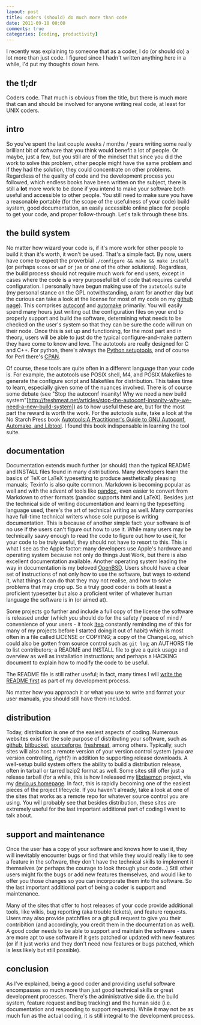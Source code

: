 ```yaml
---
layout: post
title: coders (should) do much more than code
date: 2011-09-10 00:00
comments: true
categories: [coding, productivity]
---
```


I recently was explaining to someone that as a coder, I do (or should do)
a lot more than just code. I figured since I hadn't written anything here in
a while, I'd put my thoughts down here.

the tl;dr
---------
Coders code. That much is obvious from the title, but there is much more that
can and should be involved for anyone writing real code, at least for UNIX
coders. 

intro
-----
So you've spent the last couple weeks / months / years writing some really
brilliant bit of software that you think would benefit a lot of people. Or 
maybe, just a few, but you still are of the mindset that since you did the
work to solve this problem, other people might have the same problem and if
they had the solution, they could concentrate on other problems. Regardless
of the quality of code and the development process you followed, which endless
books have been written on the subject, there is still a **lot** more work to
be done if you intend to make your software both useful and accessible to 
other people. You still need to make sure you have a reasonable portable
(for the scope of the usefulness of your code) build system, good documentation,
an easily accessible online place for people to get your code, and proper
follow-through. Let's talk through these bits.

<!-- more -->

the build system
----------------
No matter how wizard your code is, if it's more work for other people to build
it than it's worth, it won't be used. That's a simple fact. By now, users have
come to expect the proverbial `./configure && make && make install` (or 
perhaps `scons` or `waf` or `jam` or one of the other solutions). Regardless,
the build process should not require much work for end users, except in cases
where the code is a very purposeful bit of code that requires careful 
configuration. I personally have begun making use of the `autotools` suite
(my personal stance on the GPL notwithstanding, a rant for another day but 
the curious can take a look at the license for most of my code on my 
[github page](https://github.com/kisom/)). This comprises 
[autoconf](http://www.gnu.org/software/autoconf/) and 
[automake](http://www.gnu.org/software/automake/) primarily. You will easily
spend many hours just writing out the configuration files on your end to
properly support and build the software, determining what needs to be checked
on the user's system so that they can be sure the code will run on their node.
Once this is set up and functioning, for the most part and in theory, users
will be able to just do the typical configure-and-make pattern they have come
to know and love. The autotools are really designed for C and C++. For python, 
there's always the [Python setuptools](http://pypi.python.org/pypi/setuptools),
and of course for Perl there's [CPAN](http://www.cpan.org/).

Of course, these tools are quite often in a different language than your code
is. For example, the autotools use POSIX shell, M4, and POSIX Makefiles to
generate the configure script and Makefiles for distribution. This takes time
to learn, especially given some of the nuances involved. There is of course
some debate (see "Stop the autoconf insanity! Why we need a new build system"[http://freshmeat.net/articles/stop-the-autoconf-insanity-why-we-need-a-new-build-system]) 
as to how useful these are, but for the most part the reward is worth the work.
For the autotools suite, take a look at the No Starch Press book
[Autotools:A Practitioner's Guide to GNU Autoconf, Automake, and Libtool](http://nostarch.com/autotools.htm).
I found this book indispensable in learning the tool suite.

documentation
-------------
Documentation extends much further (or should) than the typical README and
INSTALL files found in many distributions. Many developers learn the basics
of TeX or LaTeX typesetting to produce aesthetically pleasing manuals; Texinfo
is also quite common. Markdown is becoming popular as well and with the advent
of tools like [pandoc](http://johnmacfarlane.net/pandoc/), even easier to
convert from Markdown to other formats (pandoc supports html and LaTeX). Besides
just the technical side of writing documentation and learning the typesetting
language used, there's the art of technical writing as well. Many companies
have full-time technical writers whose sole purpose is writing documentation.
This is because of another simple fact: your software is of no use if the users
can't figure out how to use it. While many users may be technically saavy 
enough to read the code to figure out how to use it, for your code to be truly
useful, they should not have to resort to this. This is what I see as the Apple
factor: many developers use Apple's hardware and operating system because not
only do things Just Work, but there is also excellent documentation available.
Another operating system leading the way in documentation is my beloved 
[OpenBSD](http://www.openbsd.org). Users should have a clear set of instructions
of not only how to use the software, but ways to extend it, what things it 
can do that they may not realise, and how to solve problems that may crop up.
So a truly good coder is both at least a proficient typesetter but also a
proficient writer of whatever human language the software is in (or aimed at).

Some projects go further and include a full copy of the license the software
is released under (which you should do for the safety / peace of mind / 
convenience of your users - it took [lteo](http://lteo.devio.us/) constantly
reminding me of this for many of my projects before I started doing it out 
of habit) which is most often in a file called LICENSE or COPYING; a copy of
the ChangeLog, which could also be gotten from source control such as 
`git log`; an AUTHORS file to list contributors; a README and INSTALL file to
give a quick usage and overview as well as installation instructions; and 
perhaps a HACKING document to explain how to modify the code to be useful.

The README file is still rather useful; in fact, many times I will
[write the README first](http://kyleisom.net/blog/2011/07/31-rgtdd) as part
of my development process. 

No matter how you approach it or what you use to write and format your user
manuals, you should still have them included.

distribution
------------
Today, distribution is one of the easiest aspects of coding. Numerous websites
exist for the sole purpose of distributing your software, such as 
[github](https://github.com), [bitbucket](https://www.bitbucket.org),
[sourceforge](https://www.sourceforge.net), 
[freshmeat](https://www.freshmeat.net), among others. Typically, such sites
will also host a remote version of your version control system (you *are*
version controlling, *right*?) in addition to supporting release downloads. A
well-setup build system offers the ability to build a distribution release,
often in tarball or tarred bzip2 format as well. Some sites still offer just
a release tarball (for a while, this is how I released my
[libdaemon](https://github.com/kisom/libdaemon) project, via my
[devio.us homepage](http://kisom.devio.us/src.html). In fact, this is rapidly
becoming one of the easiest pieces of the project lifecycle. If you haven't
already, take a look at one of the sites that works as a remote repo for 
whatever source control you are using. You will probably see that besides 
distribution, these sites are extremely useful for the last important additional
part of coding I want to talk about.

support and maintenance
-----------------------
Once the user has a copy of your software and knows how to use it, they will
inevitably encounter bugs or find that while they would really like to see
a feature in the software, they don't have the technical skills to implement
it themselves (or perhaps the courage to look through your code...) Still other
users might fix the bugs or add new features themselves, and would like to
offer you those changes so you can incorporate them into the software. So the
last important additional part of being a coder is support and maintenance. 

Many of the sites that offer to host releases of your code provide additional
tools, like wikis, bug reporting (aka trouble tickets), and feature requests. 
Users may also provide patchfiles or a git pull request to give you their 
contribition (and accordingly, you credit them in the documentation as well).
A good coder needs to be able to support and maintain the software - users are
more apt to use software if it gets patched or updated with new features (or
if it just works and they don't need new features or bugs patched, which is 
less likely but still possible).

conclusion
----------
As I've explained, being a good coder and providing useful software encompasses
so much more than just good technical skills or great development processes.
There's the administrative side (i.e. the build system, feature request and bug
tracking) and the human side (i.e. documentation and responding to support
requests). While it may not be as much fun as the actual coding, it is still
integral to the development process. 
